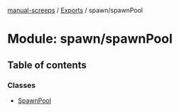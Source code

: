 [manual-screeps](../README.md) / [Exports](../modules.md) / spawn/spawnPool

# Module: spawn/spawnPool

## Table of contents

### Classes

- [SpawnPool](../classes/spawn_spawnpool.spawnpool.md)
